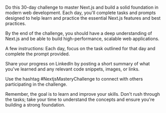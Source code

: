 Do this 30-day challenge to master Next.js and build a solid foundation in modern web development. Each day, you'll complete tasks and prompts designed to help learn and practice the essential Next.js features and best practices. 

By the end of the challenge, you should have a deep understanding of Next.js and be able to build high-performance, scalable web applications.


A few instructions:
Each day, focus on the task outlined for that day and complete the prompt provided.

Share your progress on LinkedIn by posting a short summary of what you've learned and any relevant code snippets, images, or links. 

Use the hashtag #NextjsMasteryChallenge to connect with others participating in the challenge.

Remember, the goal is to learn and improve your skills. Don't rush through the tasks; take your time to understand the concepts and ensure you're building a strong foundation.
